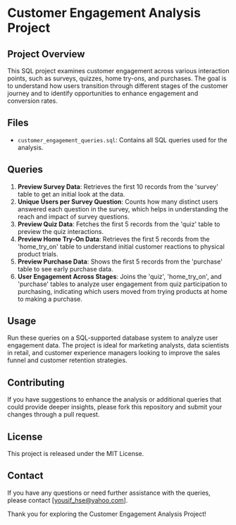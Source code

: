 # Customer Engagement Analysis Project

## Project Overview
This SQL project examines customer engagement across various interaction points, such as surveys, quizzes, home try-ons, and purchases. The goal is to understand how users transition through different stages of the customer journey and to identify opportunities to enhance engagement and conversion rates.

## Files
- `customer_engagement_queries.sql`: Contains all SQL queries used for the analysis.

## Queries
1. **Preview Survey Data**: Retrieves the first 10 records from the 'survey' table to get an initial look at the data.
2. **Unique Users per Survey Question**: Counts how many distinct users answered each question in the survey, which helps in understanding the reach and impact of survey questions.
3. **Preview Quiz Data**: Fetches the first 5 records from the 'quiz' table to preview the quiz interactions.
4. **Preview Home Try-On Data**: Retrieves the first 5 records from the 'home_try_on' table to understand initial customer reactions to physical product trials.
5. **Preview Purchase Data**: Shows the first 5 records from the 'purchase' table to see early purchase data.
6. **User Engagement Across Stages**: Joins the 'quiz', 'home_try_on', and 'purchase' tables to analyze user engagement from quiz participation to purchasing, indicating which users moved from trying products at home to making a purchase.

## Usage
Run these queries on a SQL-supported database system to analyze user engagement data. The project is ideal for marketing analysts, data scientists in retail, and customer experience managers looking to improve the sales funnel and customer retention strategies.

## Contributing
If you have suggestions to enhance the analysis or additional queries that could provide deeper insights, please fork this repository and submit your changes through a pull request.

## License
This project is released under the MIT License.

## Contact
If you have any questions or need further assistance with the queries, please contact [yousif_hse@yahoo.com].

Thank you for exploring the Customer Engagement Analysis Project!
